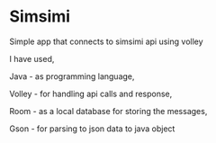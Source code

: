 # Simsimi
Simple app that connects to simsimi api using volley

I have used,

Java - as programming language,

Volley - for handling api calls and response,

Room - as a local database for storing the messages,

Gson - for parsing to json data to java object

